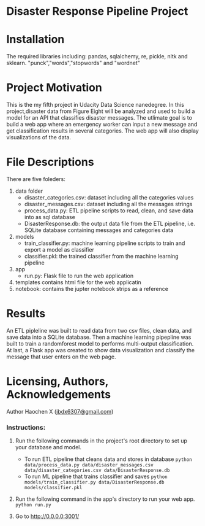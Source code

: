 # Disaster Response Pipeline Project

# Installation
The required libraries including: pandas, sqlalchemy, re, pickle, nltk and sklearn. "punck","words","stopwords" and "wordnet"

# Project Motivation
This is the my fifth project in Udacity Data Science nanedegree.
In this project,disaster data from Figure Eight will be analyzed and used to build a model for an API that classifies disaster messages. The utlimate goal is to build a web app where an emergency worker can input a new message and get classification results in several categories. The web app will also display visualizations of the data. 

# File Descriptions
There are five foleders:

1. data folder
	- disaster_categories.csv: dataset including all the categories values
	- disaster_messages.csv: dataset including all the messages strings
	- process_data.py: ETL pipeline scripts to read, clean, and save data into as sql database
	- DisasterResponse.db: the output data file from the ETL pipeline, i.e. SQLite database containing messages and categories data
2. models
	- train_classifier.py: machine learning pipeline scripts to train and export a model as classifier
	- classifier.pkl: the trained classifier from the machine learning pipeline
3. app
	- run.py: Flask file to run the web application
4. templates contains html file for the web applicatin
5. notebook: contains the jupter notebook strips as a reference

# Results
An ETL pipleline was built to read data from two csv files, clean data, and save data into a SQLite database. 
Then a machine learning pipepline was built to train a randomforest model to performs multi-output classification.
At last, a Flask app was created to show data visualization and classify the message that user enters on the web page.

# Licensing, Authors, Acknowledgements
Author Haochen X (jbdx6307@gmail.com)

### Instructions:
1. Run the following commands in the project's root directory to set up your database and model.

    - To run ETL pipeline that cleans data and stores in database
        `python data/process_data.py data/disaster_messages.csv data/disaster_categories.csv data/DisasterResponse.db`
    - To run ML pipeline that trains classifier and saves
        `python models/train_classifier.py data/DisasterResponse.db models/classifier.pkl`

2. Run the following command in the app's directory to run your web app.
    `python run.py`

3. Go to http://0.0.0.0:3001/
